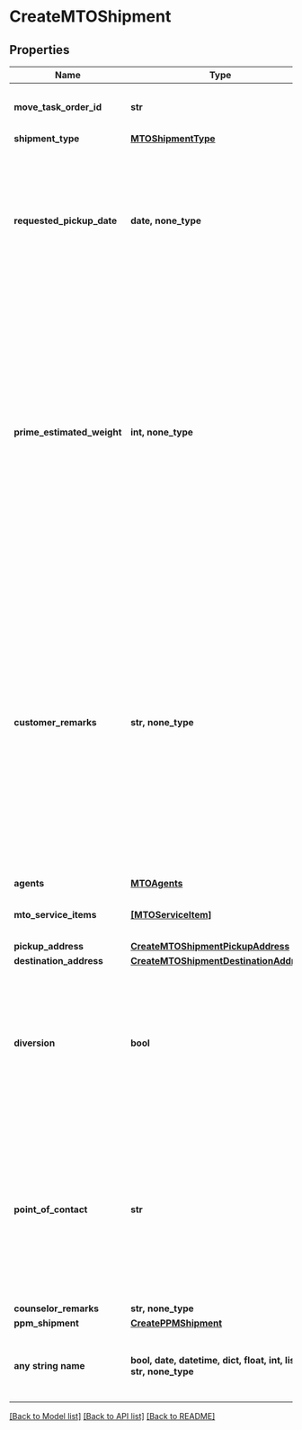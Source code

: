 # CreateMTOShipment


## Properties
Name | Type | Description | Notes
------------ | ------------- | ------------- | -------------
**move_task_order_id** | **str** | The ID of the move this new shipment is for. | 
**shipment_type** | [**MTOShipmentType**](MTOShipmentType.md) |  | 
**requested_pickup_date** | **date, none_type** | The customer&#39;s preferred pickup date. Other dates, such as required delivery date and (outside MilMove) the pack date, are derived from this date.  | [optional] 
**prime_estimated_weight** | **int, none_type** | The estimated weight of this shipment, determined by the movers during the pre-move survey. This value **can only be updated once.** If there was an issue with estimating the weight and a mistake was made, the Prime contractor will need to contact the TOO to change it.  | [optional] 
**customer_remarks** | **str, none_type** | The customer can use the customer remarks field to inform the services counselor and the movers about any special circumstances for this shipment. Typical examples:   * bulky or fragile items,   * weapons,   * access info for their address.  Customer enters this information during onboarding. Optional field.  | [optional] 
**agents** | [**MTOAgents**](MTOAgents.md) |  | [optional] 
**mto_service_items** | [**[MTOServiceItem]**](MTOServiceItem.md) | A list of service items connected to this shipment. | [optional] 
**pickup_address** | [**CreateMTOShipmentPickupAddress**](CreateMTOShipmentPickupAddress.md) |  | [optional] 
**destination_address** | [**CreateMTOShipmentDestinationAddress**](CreateMTOShipmentDestinationAddress.md) |  | [optional] 
**diversion** | **bool** | This value indicates whether or not this shipment is part of a diversion. If yes, the shipment can be either the starting or ending segment of the diversion.  | [optional] 
**point_of_contact** | **str** | Email or ID of the person who will be contacted in the event of questions or concerns about this update. May be the person performing the update, or someone else working with the Prime contractor.  | [optional] 
**counselor_remarks** | **str, none_type** |  | [optional] 
**ppm_shipment** | [**CreatePPMShipment**](CreatePPMShipment.md) |  | [optional] 
**any string name** | **bool, date, datetime, dict, float, int, list, str, none_type** | any string name can be used but the value must be the correct type | [optional]

[[Back to Model list]](../README.md#documentation-for-models) [[Back to API list]](../README.md#documentation-for-api-endpoints) [[Back to README]](../README.md)


